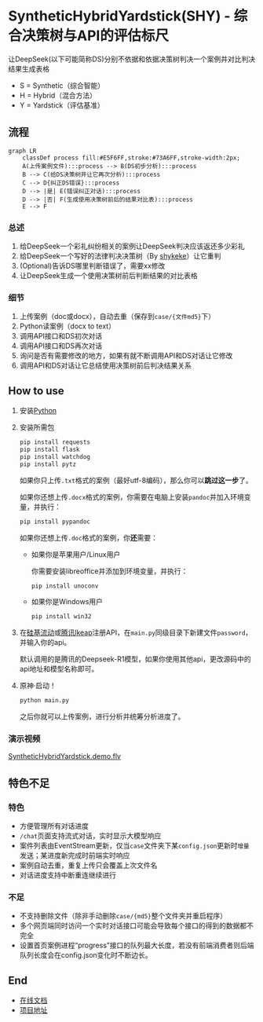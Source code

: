 <!--
 * @Author: LetMeFly
 * @Date: 2025-02-06 08:59:49
 * @LastEditors: LetMeFly.xyz
 * @LastEditTime: 2025-02-12 17:48:30
-->
# SyntheticHybridYardstick(SHY) - 综合决策树与API的评估标尺

让DeepSeek(以下可能简称DS)分别不依据和依据决策树判决一个案例并对比判决结果生成表格

+ S = Synthetic（综合智能）
+ H = Hybrid（混合方法）
+ Y = Yardstick（评估基准）

## 流程

```mermaid
graph LR
    classDef process fill:#E5F6FF,stroke:#73A6FF,stroke-width:2px;
    A(上传案例文件):::process --> B(DS初步分析):::process
    B --> C(给DS决策树并让它再次分析):::process
    C --> D{纠正DS错误}:::process
    D --> |是| E(错误纠正对话):::process
    D --> |否| F(生成使用决策树前后的结果对比表):::process
    E --> F
```

### 总述

1. 给DeepSeek一个彩礼纠纷相关的案例让DeepSeek判决应该返还多少彩礼
1. 给DeepSeek一个写好的法律判决决策树（By [shykeke](https://web.letmefly.xyz/He0/shykeke/)）让它重判
1. (Optional)告诉DS哪里判断错误了，需要xx修改
1. 让DeepSeek生成一个使用决策树前后判断结果的对比表格

### 细节

1. 上传案例（doc或docx），自动去重（保存到`case/{文件md5}`下）
1. Python读案例（docx to text）
2. 调用API接口和DS初次对话
3. 调用API接口和DS再次对话
4. 询问是否有需要修改的地方，如果有就不断调用API和DS对话让它修改
5. 调用API和DS对话让它总结使用决策树前后判决结果关系

## How to use

1. 安装[Python](https://www.python.org/downloads/)
2. 安装所需包

    ```bash
    pip install requests
    pip install flask
    pip install watchdog
    pip install pytz
    ```

    如果你只上传`.txt`格式的案例（最好utf-8编码），那么你可以**跳过这一步**了。

    如果你还想上传`.docx`格式的案例，你需要在电脑上安装`pandoc`并加入环境变量，并执行：

    ```bash
    pip install pypandoc
    ```

    如果你还想上传`.doc`格式的案例，你**还**需要：
    
    + 如果你是苹果用户/Linux用户

        你需要安装libreoffice并添加到环境变量，并执行：

        ```bash
        pip install unoconv
        ```

    + 如果你是Windows用户

        ```bash
        pip install win32
        ```

3. 在[硅基流动](https://cloud.siliconflow.cn/i/ssNAhfo3)或[腾讯lkeap](https://curl.qcloud.com/vV2VJa9h)注册API，在`main.py`同级目录下新建文件`password`，并输入你的api。

    默认调用的是腾讯的Deepseek-R1模型，如果你使用其他api，更改源码中的api地址和模型名称即可。

4. 原神·启动！

    ```bash
    python main.py
    ```

    之后你就可以上传案例，进行分析并统筹分析进度了。

### 演示视频

[SyntheticHybridYardstick.demo.flv](https://github.com/LetMeFly666/SyntheticHybridYardstick/releases/download/v1.0/SyntheticHybridYardstick.demo.flv)

## 特色不足

### 特色

+ 方便管理所有对话进度
+ `/chat`页面支持流式对话，实时显示大模型响应
+ 案件列表由EventStream更新，仅当`case`文件夹下某`config.json`更新时`增量`发送；某进度新完成时前端实时响应
+ 案例自动去重，重复上传只会覆盖上次文件名
+ 对话进度支持中断重连继续进行

### 不足

+ 不支持删除文件（除非手动删除`case/{md5}`整个文件夹并重启程序）
+ 多个网页端同时访问一个实时对话接口可能会导致每个接口的得到的数据都不完全
+ 设置首页案例进程“progress”接口的队列最大长度，若没有前端消费者则后端队列长度会在config.json变化时不断边长。

## End

+ [在线文档](http://shy-ds.letmefly.xyz/)
+ [项目地址](https://github.com/LetMeFly666/SyntheticHybridYardstick)

<script src="https://letmefly.xyz/Links/Common.js" async></script>
<script name="renderMermaid">function renderMermaid(){const script=document.createElement('script');script.src='https://letmefly.xyz/Links/mermaid.min.js';script.onload=function(){mermaid.initialize({ startOnLoad: false });mermaid.run({querySelector: '.language-mermaid'});};script.onerror=function(){console.error('Mermaid 脚本加载失败');};document.head.appendChild(script);}setTimeout(() => {renderMermaid();}, 10);</script>
